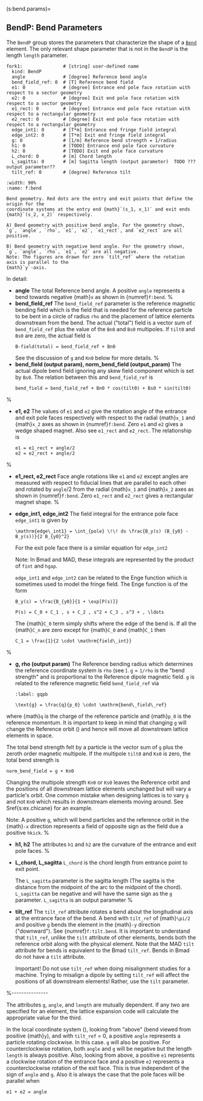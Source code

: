 (s:bend.params)=
## BendP: Bend Parameters

The `BendP` group stores the parameters that characterize the shape of a [`Bend`](#s:bend) element. 
The only relevant shape parameter that is not in the `BendP` is the
length `length` parameter.

```{code} yaml
fork1:               # [string] user-defined name
  kind: BendP
  angle              # [degree] Reference bend angle
  bend_field_ref: 0  # [T] Reference bend field
  e1: 0              # [degree] Entrance end pole face rotation with respect to a sector geometry
  e2: 0              # [degree] Exit end pole face rotation with respect to a sector geometry
  e1_rect: 0         # [degree] Entrance end pole face rotation with respect to a rectangular geometry
  e2_rect: 0         # [degree] Exit end pole face rotation with respect to a rectangular geometry
  edge_int1: 0       # [T*m] Entrance end fringe field integral
  edge_int2: 0       # [T*m] Exit end fringe field integral
  g: 0               # [1/m] Reference bend strength = 1/radius
  h1: 0              # [TODO] Entrance end pole face curvature
  h2: 0              # [TODO] Exit end pole face curvature
  L_chord: 0         # [m] Chord length
  L_sagitta: 0       # [m] Sagitta length (output parameter)  TODO ??? output parameter??
  tilt_ref: 0        # [degree] Reference tilt
```

```{figure} figures/bend.svg
:width: 90%
:name: f:bend
 
Bend geometry. Red dots are the entry and exit points that define the origin for the
coordinate systems at the entry end {math}`(s_1, x_1)` and exit ends {math}`(s_2, x_2)` respectively.

A) Bend geometry with positive bend angle. For the geometry shown,
`g`, `angle`, `rho`, `e1`, `e2`, `e1_rect`, and `e2_rect` are all positive.

B) Bend geometry with negative bend angle. For the geometry shown,
`g`, `angle`, `rho`, `e1`, `e2` are all negative.
Note: The figures are drawn for zero `tilt_ref` where the rotation axis is parallel to the
{math}`y`-axis.
```

In detail:
- **angle**
The total Reference bend angle. A positive `angle` represents a
bend towards negative {math}`x` as shown in {numref}`f:bend`.
%
- **bend_field_ref**
The `bend_field_ref` parameter is the reference magnetic bending field which is the field
that is needed for the reference particle to be bent in a circle of radius `rho`
and the placement of lattice elements downstream from the bend. The actual ("total") field is
a vector sum of
`bend_field_ref` plus the value of the `Bn0`  and `Bs0` multipoles. If `tilt0` and `Bs0`
are zero, the actual field is
  ```{code} yaml
  B-field(total) = bend_field_ref + Bn0
  ```
  See the discussion of `g` and `Kn0` below for more details.
%
- **bend_field (output param), norm_bend_field (output_param)**
The actual dipole bend field ignoring any skew field component which is set by `Bs0`.
The relation between this and `bend_field_ref` is
  ```{code} yaml
  bend_field = bend_field_ref + Bn0 * cos(tilt0) + Bs0 * sin(tilt0)
  ```
%
- **e1, e2**
The values of `e1` and `e2` give the rotation angle of the entrance and exit pole faces
respectively with respect to the radial {math}`x_1` and {math}`x_2` axes as shown in {numref}`f:bend`.
Zero `e1` and `e2` gives a wedge shaped magnet.
Also see `e1_rect` and `e2_rect`. The relationship is
  ```{code} yaml
  e1 = e1_rect + angle/2 
  e2 = e2_rect + angle/2
  ```
%
- **e1_rect, e2_rect**
Face angle rotations like `e1` and `e2` except angles are measured with respect to
fiducial lines that are parallel to each other and rotated by `angle`/2 from the radial
{math}`x_1` and {math}`x_2` axes as shown in {numref}`f:bend`.
Zero `e1_rect` and `e2_rect` gives a rectangular magnet shape.
%
- **edge_int1, edge_int2**
The field integral for the entrance pole face `edge_int1` is given by
  ```{math}
  \mathrm{edge\_int1} = \int_{pole} \!\! ds \frac{B_y(s) (B_{y0} - B_y(s))}{2 B_{y0}^2}
  ```
  For the exit pole face there is a similar equation for `edge_int2`

  Note: In Bmad and MAD, these integrals are represented by the product of `fint` and `hgap`.

  `edge_int1` and `edge_int2` can be related to the Enge function which is sometimes used to model the
  fringe field. The Enge function is of the form
  ```{math}
  B_y(s) = \frac{B_{y0}}{1 + \exp[P(s)]}
  ```
  ```{math}
  P(s) = C_0 + C_1 , s + C_2 , s^2 + C_3 , s^3 + , \ldots
  ```
  The {math}`C_0` term simply shifts where the edge of the bend is. If all the {math}`C_n` are zero except for
  {math}`C_0` and {math}`C_1` then
  ```{math}
  C_1 = \frac{1}{2 \cdot \mathrm{field\_int}}
  ```
%
- **g, rho (output param)**
The Reference bending radius which determines the reference coordinate system is `rho` (see
[](#s:coords)). `g` = `1/rho` is the "bend strength" and is proportional to the Reference
dipole magnetic field. `g` is related to the reference magnetic field `bend_field_ref` via
  ```{math}
  :label: gqpb

  \text{g} = \frac{q}{p_0} \cdot \mathrm{bend\_field\_ref}
  ```
where {math}`q` is the charge of the reference particle and {math}`p_0` is the reference momentum. It is
important to keep in mind that changing `g` will change the Reference orbit ([](#s:coords.3)) and
hence will move all downstream lattice elements in space.

  The total bend strength felt by a particle is the vector sum of `g` plus the zeroth order
magnetic multipole. If the multipole `tilt0` and `Ks0` is zero, the total bend strength is
  ```{code} yaml
  norm_bend_field = g + Kn0
  ```
  Changing the multipole strength `Kn0` or `Ks0` leaves the Reference orbit and the positions of
all downstream lattice elements
unchanged but will vary a particle's orbit. One common mistake when designing lattices is to vary
`g` and not `Kn0` which results in downstream elements moving around. See Sref{s:ex.chicane}
for an example.

  Note: A positive `g`, which will bend particles and the reference orbit in the {math}`-x` direction
represents a field of opposite sign as the field due a positive `hkick`.
%
- **h1, h2**
The attributes `h1` and `h2` are the curvature of the entrance and exit pole faces.
%
- **L_chord, L_sagitta** 
`L_chord` is the chord length from entrance point to exit point.

  The `L_sagitta` parameter is the sagitta length (The sagitta is the distance
from the midpoint of the arc to the midpoint of the chord). `L_sagitta` can be negative and will have
the same sign as the `g` parameter. `L_sagitta` is an output parameter
%
- **tilt_ref**
The `tilt_ref` attribute rotates a bend about the longitudinal axis at the entrance face of the
bend. A bend with `tilt_ref` of {math}`\pi/2` and positive `g` bends the element in the {math}`-y`
direction ("downward"). See {numref}`f:tilt.bend`. It is important to understand that `tilt_ref`,
unlike the `tilt` attribute of other elements, bends both the reference orbit along with the
physical element. Note that the MAD `tilt` attribute for bends is equivalent to the Bmad
`tilt_ref`. Bends in Bmad do not have a `tilt` attribute.

  Important! Do not use `tilt_ref` when doing misalignment studies for a machine. Trying to misalign
a dipole by setting `tilt_ref` will affect the positions of all downstream elements! Rather, use the
`tilt` parameter.

%---------------

  The attributes `g`, `angle`, and `length` are mutually dependent. If any two are specified for
an element, the lattice expansion code will calculate the appropriate value for the third.

  In the local coordinate system ([](#s:coords)), looking from "above" (bend viewed from positive
{math}`y`), and with `tilt_ref` = 0, a positive `angle` represents a particle rotating clockwise. In
this case. `g` will also be positive. For counterclockwise rotation, both `angle` and `g`
will be negative but the length `length` is always positive. Also, looking from above, a positive
`e1` represents a clockwise rotation of the entrance face and a positive `e2` represents a
counterclockwise rotation of the exit face. This is true independent of the sign of `angle` and
`g`. Also it is always the case that the pole faces will be parallel when
  ```{code} yaml
  e1 + e2 = angle
  ```
